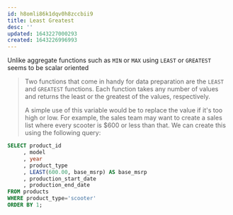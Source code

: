 ```yaml
---
id: h8omli86k1dqv0h8zccbii9
title: Least Greatest
desc: ''
updated: 1643227000293
created: 1643226996993
---
```



Unlike aggregate functions such as `MIN` or `MAX` using `LEAST` or `GREATEST` seems to be scalar oriented

> Two functions that come in handy for data preparation are the `LEAST` and `GREATEST` functions. Each function takes any number of values and returns the least or the greatest of the values, respectively.
>
> A simple use of this variable would be to replace the value if it's too high or low. For example, the sales team may want to create a sales list where every scooter is $600 or less than that. We can create this using the following query:

```sql
SELECT product_id
     , model
     , year
     , product_type
     , LEAST(600.00, base_msrp) AS base_msrp
     , production_start_date
     , production_end_date
FROM products
WHERE product_type='scooter'
ORDER BY 1;
```


